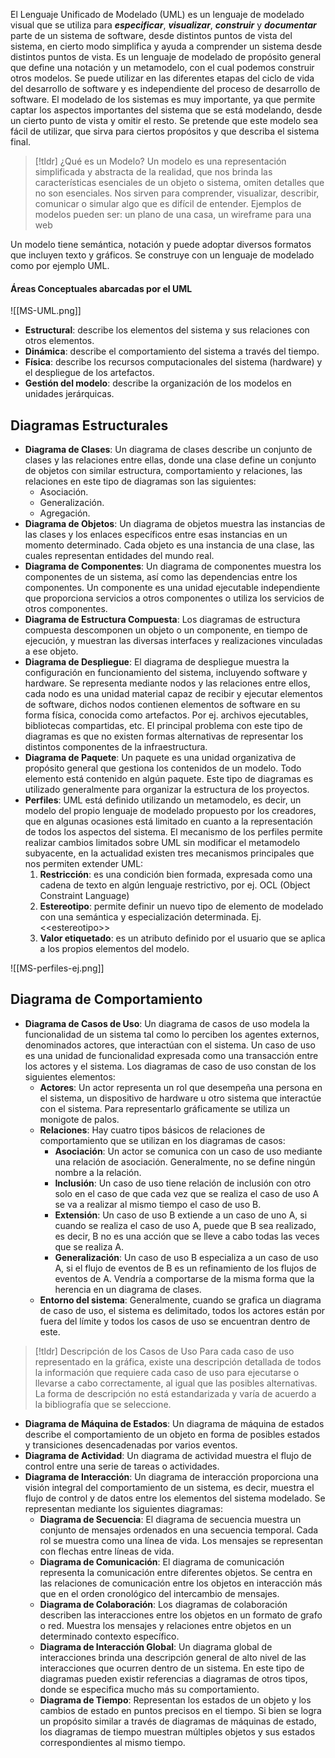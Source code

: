 El Lenguaje Unificado de Modelado (UML) es un lenguaje de modelado visual que se utiliza para ***especificar***, ***visualizar***, ***construir*** y ***documentar*** parte de un sistema de software, desde distintos puntos de vista del sistema, en cierto modo simplifica y ayuda a comprender un sistema desde distintos puntos de vista.
Es un lenguaje de modelado de propósito general que define una notación y un metamodelo, con el cual podemos construir otros modelos. Se puede utilizar en las diferentes etapas del ciclo de vida del desarrollo de software y es independiente del proceso de desarrollo de software.
El modelado de los sistemas es muy importante, ya que permite captar los aspectos importantes del sistema que se está modelando, desde un cierto punto de vista y omitir el resto. Se pretende que este modelo sea fácil de utilizar, que sirva para ciertos propósitos y que describa el sistema final.

>[!tldr] ¿Qué es un Modelo?
>Un modelo es una representación simplificada y abstracta de la realidad, que nos brinda las características esenciales de un objeto o sistema, omiten detalles que no son esenciales. Nos sirven para comprender, visualizar, describir, comunicar o simular algo que es difícil de entender. Ejemplos de modelos pueden ser: un plano de una casa, un wireframe para una web

Un modelo tiene semántica, notación y puede adoptar diversos formatos que incluyen texto y gráficos. Se construye con un lenguaje de modelado como por ejemplo UML.

#### Áreas Conceptuales abarcadas por el UML

![[MS-UML.png]]

- **Estructural**: describe los elementos del sistema y sus relaciones con otros elementos.
- **Dinámica**: describe el comportamiento del sistema a través del tiempo.
- **Física**: describe los recursos computacionales del sistema (hardware) y el despliegue de los artefactos.
- **Gestión del modelo**: describe la organización de los modelos en unidades jerárquicas.

## Diagramas Estructurales

- **Diagrama de Clases**: Un diagrama de clases describe un conjunto de clases y las relaciones entre ellas, donde una clase define un conjunto de objetos con similar estructura, comportamiento y relaciones, las relaciones en este tipo de diagramas son las siguientes:
	- Asociación.
	- Generalización.
	- Agregación.
- **Diagrama de Objetos**: Un diagrama de objetos muestra las instancias de las clases y los enlaces específicos entre esas instancias en un momento determinado. Cada objeto es una instancia de una clase, las cuales representan entidades del mundo real.
- **Diagrama de Componentes**: Un diagrama de componentes muestra los componentes de un sistema, así como las dependencias entre los componentes. Un componente es una unidad ejecutable independiente que proporciona servicios a otros componentes o utiliza los servicios de otros componentes.
- **Diagrama de Estructura Compuesta**: Los diagramas de estructura compuesta descomponen un objeto o un componente, en tiempo de ejecución, y muestran las diversas interfaces y realizaciones vinculadas a ese objeto.
- **Diagrama de Despliegue**: El diagrama de despliegue muestra la configuración en funcionamiento del sistema, incluyendo software y hardware. Se representa mediante nodos y las relaciones entre ellos, cada nodo es una unidad material capaz de recibir y ejecutar elementos de software, dichos nodos contienen elementos de software en su forma física, conocida como artefactos. Por ej. archivos ejecutables, bibliotecas compartidas, etc. El principal problema con este tipo de diagramas es que no existen formas alternativas de representar los distintos componentes de la infraestructura.
- **Diagrama de Paquete**: Un paquete es una unidad organizativa de propósito general que gestiona los contenidos de un modelo. Todo elemento está contenido en algún paquete. Este tipo de diagramas es utilizado generalmente para organizar la estructura de los proyectos.
- **Perfiles**: UML está definido utilizando un metamodelo, es decir, un modelo del propio lenguaje de modelado propuesto por los creadores, que en algunas ocasiones está limitado en cuanto a la representación de todos los aspectos del sistema. El mecanismo de los perfiles permite realizar cambios limitados sobre UML sin modificar el metamodelo subyacente, en la actualidad existen tres mecanismos principales que nos permiten extender UML:
	1. **Restricción**: es una condición bien formada, expresada como una cadena de texto en algún lenguaje restrictivo, por ej. OCL (Object Constraint Language)
	2. **Estereotipo**: permite definir un nuevo tipo de elemento de modelado con una semántica y especialización determinada. Ej. <\<estereotipo\>>
	3. **Valor etiquetado**: es un atributo definido por el usuario que se aplica a los propios elementos del modelo.

![[MS-perfiles-ej.png]]

## Diagrama de Comportamiento

- **Diagrama de Casos de Uso**: Un diagrama de casos de uso modela la funcionalidad de un sistema tal como lo perciben los agentes externos, denominados actores, que interactúan con el sistema. Un caso de uso es una unidad de funcionalidad expresada como una transacción entre los actores y el sistema. Los diagramas de caso de uso constan de los siguientes elementos:
	- **Actores**: Un actor representa un rol que desempeña una persona en el sistema, un dispositivo de hardware u otro sistema que interactúe con el sistema. Para representarlo gráficamente se utiliza un monigote de palos.
	- **Relaciones**: Hay cuatro tipos básicos de relaciones de comportamiento que se utilizan en los diagramas de casos:
		- **Asociación**: Un actor se comunica con un caso de uso mediante una relación de asociación. Generalmente, no se define ningún nombre a la relación.
		- **Inclusión**: Un caso de uso tiene relación de inclusión con otro solo en el caso de que cada vez que se realiza el caso de uso A se va a realizar al mismo tiempo el caso de uso B.
		- **Extensión**: Un caso de uso B extiende a un caso de uno A, si cuando se realiza el caso de uso A, puede que B sea realizado, es decir, B no es una acción que se lleve a cabo todas las veces que se realiza A.
		- **Generalización**: Un caso de uso B especializa a un caso de uso A, si el flujo de eventos de B es un refinamiento de los flujos de eventos de A. Vendría a comportarse de la misma forma que la herencia en un diagrama de clases.
	- **Entorno del sistema**: Generalmente, cuando se grafica un diagrama de caso de uso, el sistema es delimitado, todos los actores están por fuera del límite y todos los casos de uso se encuentran dentro de este.

>[!tldr] Descripción de los Casos de Uso
>Para cada caso de uso representado en la gráfica, existe una descripción detallada de todos la información que requiere cada caso de uso para ejecutarse o llevarse a cabo correctamente, al igual que las posibles alternativas. La forma de descripción no está estandarizada y varía de acuerdo a la bibliografía que se seleccione.

- **Diagrama de Máquina de Estados**: Un diagrama de máquina de estados describe el comportamiento de un objeto en forma de posibles estados y transiciones desencadenadas por varios eventos.
- **Diagrama de Actividad**: Un diagrama de actividad muestra el flujo de control entre una serie de tareas o actividades.
- **Diagrama de Interacción**: Un diagrama de interacción proporciona una visión integral del comportamiento de un sistema, es decir, muestra el flujo de control y de datos entre los elementos del sistema modelado. Se representan mediante los siguientes diagramas:
	- **Diagrama de Secuencia**: El diagrama de secuencia muestra un conjunto de mensajes ordenados en una secuencia temporal. Cada rol se muestra como una línea de vida. Los mensajes se representan con flechas entre líneas de vida.
	- **Diagrama de Comunicación**: El diagrama de comunicación representa la comunicación entre diferentes objetos. Se centra en las relaciones de comunicación entre los objetos en interacción más que en el orden cronológico del intercambio de mensajes.
	- **Diagrama de Colaboración**: Los diagramas de colaboración describen las interacciones entre los objetos en un formato de grafo o red. Muestra los mensajes y relaciones entre objetos en un determinado contexto específico.
	- **Diagrama de Interacción Global**: Un diagrama global de interacciones brinda una descripción general de alto nivel de las interacciones que ocurren dentro de un sistema. En este tipo de diagramas pueden existir referencias a diagramas de otros tipos, donde se especifica mucho más su comportamiento.
	- **Diagrama de Tiempo**: Representan los estados de un objeto y los cambios de estado en puntos precisos en el tiempo. Si bien se logra un propósito similar a través de diagramas de máquinas de estado, los diagramas de tiempo muestran múltiples objetos y sus estados correspondientes al mismo tiempo.